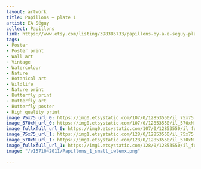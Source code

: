 ```yaml
---
layout: artwork
title: Papillons – plate 1
artist: EA Séguy
collect: Papillons
link: https://www.etsy.com/listing/398385733/papillons-by-a-e-seguy-plate-1-nature?utm_source=thedoveandtheseagull&utm_medium=api&utm_campaign=api
tags:
- Poster
- Poster print
- Wall art
- Vintage
- Watercolour
- Nature
- Botanical art
- Wildlife
- Nature print
- Butterfly print
- Butterfly art
- Butterfly poster
- High quality print
image_75x75_url_0: https://img0.etsystatic.com/107/0/12853550/il_75x75.985061292_grtn.jpg
image_570xN_url_0: https://img0.etsystatic.com/107/0/12853550/il_570xN.985061292_grtn.jpg
image_fullxfull_url_0: https://img0.etsystatic.com/107/0/12853550/il_fullxfull.985061292_grtn.jpg
image_75x75_url_1: https://img1.etsystatic.com/128/0/12853550/il_75x75.1031593255_bzvs.jpg
image_570xN_url_1: https://img1.etsystatic.com/128/0/12853550/il_570xN.1031593255_bzvs.jpg
image_fullxfull_url_1: https://img1.etsystatic.com/128/0/12853550/il_fullxfull.1031593255_bzvs.jpg
image: "/v1571042011/Papillons_1_small_iwlemx.png"

---
```

